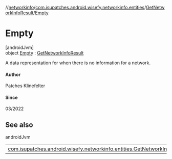 //[networkinfo](../../../../index.md)/[com.isupatches.android.wisefy.networkinfo.entities](../../index.md)/[GetNetworkInfoResult](../index.md)/[Empty](index.md)

# Empty

[androidJvm]\
object [Empty](index.md) : [GetNetworkInfoResult](../index.md)

A data representation for when there is no information for a network.

#### Author

Patches Klinefelter

#### Since

03/2022

## See also

androidJvm

| | |
|---|---|
| [com.isupatches.android.wisefy.networkinfo.entities.GetNetworkInfoResult](../index.md) |  |
